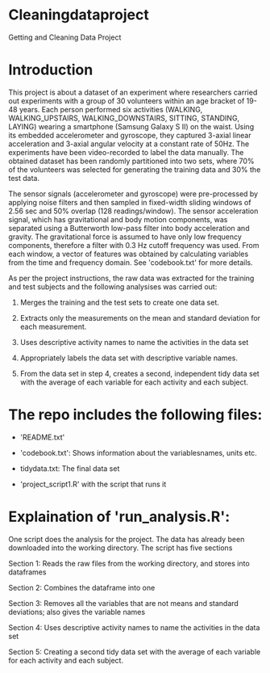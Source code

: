 # Cleaningdataproject
Getting and Cleaning Data Project 

Introduction
=========================================

This project is about a dataset of an experiment where researchers carried out experiments with a group of 30 volunteers within an age bracket of 19-48 years. Each person performed six activities (WALKING, WALKING_UPSTAIRS, WALKING_DOWNSTAIRS, SITTING, STANDING, LAYING) wearing a smartphone (Samsung Galaxy S II) on the waist. Using its embedded accelerometer and gyroscope, they captured 3-axial linear acceleration and 3-axial angular velocity at a constant rate of 50Hz. The experiments have been video-recorded to label the data manually. The obtained dataset has been randomly partitioned into two sets, where 70% of the volunteers was selected for generating the training data and 30% the test data. 


The sensor signals (accelerometer and gyroscope) were pre-processed by applying noise filters and then sampled in fixed-width sliding windows of 2.56 sec and 50% overlap (128 readings/window). The sensor acceleration signal, which has gravitational and body motion components, was separated using a Butterworth low-pass filter into body acceleration and gravity. The gravitational force is assumed to have only low frequency components, therefore a filter with 0.3 Hz cutoff frequency was used. From each window, a vector of features was obtained by calculating variables from the time and frequency domain. See 'codebook.txt' for more details. 

As per the project instructions, the raw data was extracted for the training and test subjects and the following analysises was carried out: 

1. Merges the training and the test sets to create one data set.

2. Extracts only the measurements on the mean and standard deviation for each measurement.

3. Uses descriptive activity names to name the activities in the data set

4. Appropriately labels the data set with descriptive variable names.

5. From the data set in step 4, creates a second, independent tidy data set with the average of each variable for each activity and each subject.


The repo includes the following files:
=========================================

- 'README.txt'

- 'codebook.txt': Shows information about the variablesnames, units etc. 

- tidydata.txt: The final data set 

- 'project_script1.R' with the script that runs it


Explaination of 'run_analysis.R':
=========================================

One script does the analysis for the project. The data has already been downloaded into the working directory. The script has five sections

Section 1: Reads the raw files from the working directory, and stores into dataframes

Section 2: Combines the dataframe into one

Section 3: Removes all the variables that are not means and standard deviations; also gives the variable names 

Section 4: Uses descriptive activity names to name the activities in the data set

Section 5: Creating a second tidy data set with the average of each variable for each activity and each subject.

